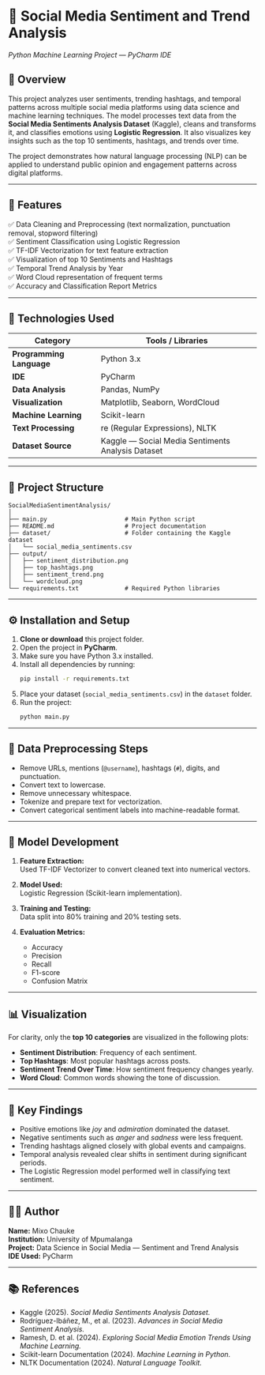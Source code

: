 # 🧠 Social Media Sentiment and Trend Analysis
*Python Machine Learning Project — PyCharm IDE*

## 📘 Overview
This project analyzes user sentiments, trending hashtags, and temporal patterns across multiple social media platforms using data science and machine learning techniques. The model processes text data from the **Social Media Sentiments Analysis Dataset** (Kaggle), cleans and transforms it, and classifies emotions using **Logistic Regression**. It also visualizes key insights such as the top 10 sentiments, hashtags, and trends over time.

The project demonstrates how natural language processing (NLP) can be applied to understand public opinion and engagement patterns across digital platforms.

---

## 🧾 Features
✅ Data Cleaning and Preprocessing (text normalization, punctuation removal, stopword filtering)  
✅ Sentiment Classification using Logistic Regression  
✅ TF-IDF Vectorization for text feature extraction  
✅ Visualization of top 10 Sentiments and Hashtags  
✅ Temporal Trend Analysis by Year  
✅ Word Cloud representation of frequent terms  
✅ Accuracy and Classification Report Metrics  

---

## 🧰 Technologies Used
| Category | Tools / Libraries |
|-----------|------------------|
| **Programming Language** | Python 3.x |
| **IDE** | PyCharm |
| **Data Analysis** | Pandas, NumPy |
| **Visualization** | Matplotlib, Seaborn, WordCloud |
| **Machine Learning** | Scikit-learn |
| **Text Processing** | re (Regular Expressions), NLTK |
| **Dataset Source** | Kaggle — Social Media Sentiments Analysis Dataset |

---

## 📂 Project Structure
```
SocialMediaSentimentAnalysis/
│
├── main.py                      # Main Python script
├── README.md                    # Project documentation
├── dataset/                     # Folder containing the Kaggle dataset
│   └── social_media_sentiments.csv
├── output/
│   ├── sentiment_distribution.png
│   ├── top_hashtags.png
│   ├── sentiment_trend.png
│   └── wordcloud.png
└── requirements.txt             # Required Python libraries
```

---

## ⚙️ Installation and Setup
1. **Clone or download** this project folder.  
2. Open the project in **PyCharm**.  
3. Make sure you have Python 3.x installed.  
4. Install all dependencies by running:  
   ```bash
   pip install -r requirements.txt
   ```
5. Place your dataset (`social_media_sentiments.csv`) in the `dataset` folder.  
6. Run the project:  
   ```bash
   python main.py
   ```

---

## 🧹 Data Preprocessing Steps
- Remove URLs, mentions (`@username`), hashtags (`#`), digits, and punctuation.  
- Convert text to lowercase.  
- Remove unnecessary whitespace.  
- Tokenize and prepare text for vectorization.  
- Convert categorical sentiment labels into machine-readable format.  

---

## 🤖 Model Development
1. **Feature Extraction:**  
   Used TF-IDF Vectorizer to convert cleaned text into numerical vectors.  

2. **Model Used:**  
   Logistic Regression (Scikit-learn implementation).  

3. **Training and Testing:**  
   Data split into 80% training and 20% testing sets.  

4. **Evaluation Metrics:**  
   - Accuracy  
   - Precision  
   - Recall  
   - F1-score  
   - Confusion Matrix  

---

## 📊 Visualization
For clarity, only the **top 10 categories** are visualized in the following plots:  
- **Sentiment Distribution**: Frequency of each sentiment.  
- **Top Hashtags**: Most popular hashtags across posts.  
- **Sentiment Trend Over Time**: How sentiment frequency changes yearly.  
- **Word Cloud**: Common words showing the tone of discussion.  

---

## 🧩 Key Findings
- Positive emotions like *joy* and *admiration* dominated the dataset.  
- Negative sentiments such as *anger* and *sadness* were less frequent.  
- Trending hashtags aligned closely with global events and campaigns.  
- Temporal analysis revealed clear shifts in sentiment during significant periods.  
- The Logistic Regression model performed well in classifying text sentiment.  

---

## 👨‍💻 Author
**Name:** Mixo Chauke  
**Institution:** University of Mpumalanga  
**Project:** Data Science in Social Media — Sentiment and Trend Analysis  
**IDE Used:** PyCharm  

---

## 📚 References
- Kaggle (2025). *Social Media Sentiments Analysis Dataset.*  
- Rodríguez-Ibáñez, M., et al. (2023). *Advances in Social Media Sentiment Analysis.*  
- Ramesh, D. et al. (2024). *Exploring Social Media Emotion Trends Using Machine Learning.*  
- Scikit-learn Documentation (2024). *Machine Learning in Python.*  
- NLTK Documentation (2024). *Natural Language Toolkit.*

